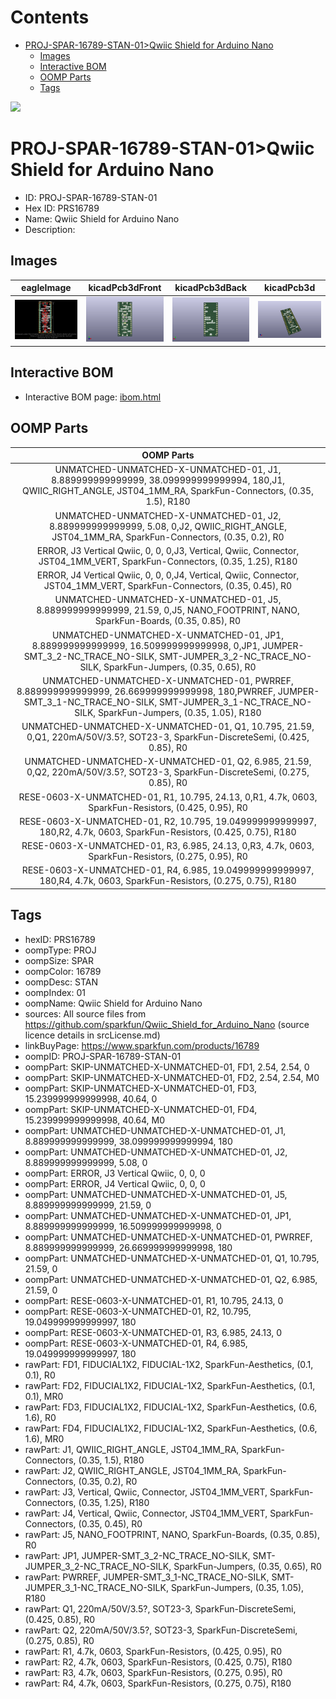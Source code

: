 



Contents
========

* [PROJ-SPAR-16789-STAN-01>Qwiic Shield for Arduino Nano](#proj-spar-16789-stan-01qwiic-shield-for-arduino-nano)
	* [Images](#images)
	* [Interactive BOM](#interactive-bom)
	* [OOMP Parts](#oomp-parts)
	* [Tags](#tags)
  
![][im]
# PROJ-SPAR-16789-STAN-01>Qwiic Shield for Arduino Nano

- ID: PROJ-SPAR-16789-STAN-01
- Hex ID: PRS16789
- Name: Qwiic Shield for Arduino Nano
- Description: 

## Images
  
  

|eagleImage|kicadPcb3dFront|kicadPcb3dBack|kicadPcb3d|
| :---: | :---: | :---: | :---: |
|[![eagleImage](eagleImage_140.png)](eagleImage_600.png)|[![kicadPcb3dFront](kicadPcb3dFront_140.png)](kicadPcb3dFront_600.png)|[![kicadPcb3dBack](kicadPcb3dBack_140.png)](kicadPcb3dBack_600.png)|[![kicadPcb3d](kicadPcb3d_140.png)](kicadPcb3d_600.png)|

## Interactive BOM

- Interactive BOM page: [ibom.html](kicad/bom/ibom.html)

## OOMP Parts
  

|OOMP Parts|
| :---: |
|UNMATCHED-UNMATCHED-X-UNMATCHED-01, J1, 8.889999999999999, 38.099999999999994, 180,J1, QWIIC_RIGHT_ANGLE, JST04_1MM_RA, SparkFun-Connectors, (0.35, 1.5), R180|
|UNMATCHED-UNMATCHED-X-UNMATCHED-01, J2, 8.889999999999999, 5.08, 0,J2, QWIIC_RIGHT_ANGLE, JST04_1MM_RA, SparkFun-Connectors, (0.35, 0.2), R0|
|ERROR, J3 Vertical Qwiic, 0, 0, 0,J3, Vertical, Qwiic, Connector, JST04_1MM_VERT, SparkFun-Connectors, (0.35, 1.25), R180|
|ERROR, J4 Vertical Qwiic, 0, 0, 0,J4, Vertical, Qwiic, Connector, JST04_1MM_VERT, SparkFun-Connectors, (0.35, 0.45), R0|
|UNMATCHED-UNMATCHED-X-UNMATCHED-01, J5, 8.889999999999999, 21.59, 0,J5, NANO_FOOTPRINT, NANO, SparkFun-Boards, (0.35, 0.85), R0|
|UNMATCHED-UNMATCHED-X-UNMATCHED-01, JP1, 8.889999999999999, 16.509999999999998, 0,JP1, JUMPER-SMT_3_2-NC_TRACE_NO-SILK, SMT-JUMPER_3_2-NC_TRACE_NO-SILK, SparkFun-Jumpers, (0.35, 0.65), R0|
|UNMATCHED-UNMATCHED-X-UNMATCHED-01, PWRREF, 8.889999999999999, 26.669999999999998, 180,PWRREF, JUMPER-SMT_3_1-NC_TRACE_NO-SILK, SMT-JUMPER_3_1-NC_TRACE_NO-SILK, SparkFun-Jumpers, (0.35, 1.05), R180|
|UNMATCHED-UNMATCHED-X-UNMATCHED-01, Q1, 10.795, 21.59, 0,Q1, 220mA/50V/3.5?, SOT23-3, SparkFun-DiscreteSemi, (0.425, 0.85), R0|
|UNMATCHED-UNMATCHED-X-UNMATCHED-01, Q2, 6.985, 21.59, 0,Q2, 220mA/50V/3.5?, SOT23-3, SparkFun-DiscreteSemi, (0.275, 0.85), R0|
|RESE-0603-X-UNMATCHED-01, R1, 10.795, 24.13, 0,R1, 4.7k, 0603, SparkFun-Resistors, (0.425, 0.95), R0|
|RESE-0603-X-UNMATCHED-01, R2, 10.795, 19.049999999999997, 180,R2, 4.7k, 0603, SparkFun-Resistors, (0.425, 0.75), R180|
|RESE-0603-X-UNMATCHED-01, R3, 6.985, 24.13, 0,R3, 4.7k, 0603, SparkFun-Resistors, (0.275, 0.95), R0|
|RESE-0603-X-UNMATCHED-01, R4, 6.985, 19.049999999999997, 180,R4, 4.7k, 0603, SparkFun-Resistors, (0.275, 0.75), R180|

## Tags

- hexID: PRS16789
- oompType: PROJ
- oompSize: SPAR
- oompColor: 16789
- oompDesc: STAN
- oompIndex: 01
- oompName: Qwiic Shield for Arduino Nano
- sources: All source files from https://github.com/sparkfun/Qwiic_Shield_for_Arduino_Nano (source licence details in srcLicense.md)
- linkBuyPage: https://www.sparkfun.com/products/16789
- oompID: PROJ-SPAR-16789-STAN-01
- oompPart: SKIP-UNMATCHED-X-UNMATCHED-01, FD1, 2.54, 2.54, 0
- oompPart: SKIP-UNMATCHED-X-UNMATCHED-01, FD2, 2.54, 2.54, M0
- oompPart: SKIP-UNMATCHED-X-UNMATCHED-01, FD3, 15.239999999999998, 40.64, 0
- oompPart: SKIP-UNMATCHED-X-UNMATCHED-01, FD4, 15.239999999999998, 40.64, M0
- oompPart: UNMATCHED-UNMATCHED-X-UNMATCHED-01, J1, 8.889999999999999, 38.099999999999994, 180
- oompPart: UNMATCHED-UNMATCHED-X-UNMATCHED-01, J2, 8.889999999999999, 5.08, 0
- oompPart: ERROR, J3 Vertical Qwiic, 0, 0, 0
- oompPart: ERROR, J4 Vertical Qwiic, 0, 0, 0
- oompPart: UNMATCHED-UNMATCHED-X-UNMATCHED-01, J5, 8.889999999999999, 21.59, 0
- oompPart: UNMATCHED-UNMATCHED-X-UNMATCHED-01, JP1, 8.889999999999999, 16.509999999999998, 0
- oompPart: UNMATCHED-UNMATCHED-X-UNMATCHED-01, PWRREF, 8.889999999999999, 26.669999999999998, 180
- oompPart: UNMATCHED-UNMATCHED-X-UNMATCHED-01, Q1, 10.795, 21.59, 0
- oompPart: UNMATCHED-UNMATCHED-X-UNMATCHED-01, Q2, 6.985, 21.59, 0
- oompPart: RESE-0603-X-UNMATCHED-01, R1, 10.795, 24.13, 0
- oompPart: RESE-0603-X-UNMATCHED-01, R2, 10.795, 19.049999999999997, 180
- oompPart: RESE-0603-X-UNMATCHED-01, R3, 6.985, 24.13, 0
- oompPart: RESE-0603-X-UNMATCHED-01, R4, 6.985, 19.049999999999997, 180
- rawPart: FD1, FIDUCIAL1X2, FIDUCIAL-1X2, SparkFun-Aesthetics, (0.1, 0.1), R0
- rawPart: FD2, FIDUCIAL1X2, FIDUCIAL-1X2, SparkFun-Aesthetics, (0.1, 0.1), MR0
- rawPart: FD3, FIDUCIAL1X2, FIDUCIAL-1X2, SparkFun-Aesthetics, (0.6, 1.6), R0
- rawPart: FD4, FIDUCIAL1X2, FIDUCIAL-1X2, SparkFun-Aesthetics, (0.6, 1.6), MR0
- rawPart: J1, QWIIC_RIGHT_ANGLE, JST04_1MM_RA, SparkFun-Connectors, (0.35, 1.5), R180
- rawPart: J2, QWIIC_RIGHT_ANGLE, JST04_1MM_RA, SparkFun-Connectors, (0.35, 0.2), R0
- rawPart: J3, Vertical, Qwiic, Connector, JST04_1MM_VERT, SparkFun-Connectors, (0.35, 1.25), R180
- rawPart: J4, Vertical, Qwiic, Connector, JST04_1MM_VERT, SparkFun-Connectors, (0.35, 0.45), R0
- rawPart: J5, NANO_FOOTPRINT, NANO, SparkFun-Boards, (0.35, 0.85), R0
- rawPart: JP1, JUMPER-SMT_3_2-NC_TRACE_NO-SILK, SMT-JUMPER_3_2-NC_TRACE_NO-SILK, SparkFun-Jumpers, (0.35, 0.65), R0
- rawPart: PWRREF, JUMPER-SMT_3_1-NC_TRACE_NO-SILK, SMT-JUMPER_3_1-NC_TRACE_NO-SILK, SparkFun-Jumpers, (0.35, 1.05), R180
- rawPart: Q1, 220mA/50V/3.5?, SOT23-3, SparkFun-DiscreteSemi, (0.425, 0.85), R0
- rawPart: Q2, 220mA/50V/3.5?, SOT23-3, SparkFun-DiscreteSemi, (0.275, 0.85), R0
- rawPart: R1, 4.7k, 0603, SparkFun-Resistors, (0.425, 0.95), R0
- rawPart: R2, 4.7k, 0603, SparkFun-Resistors, (0.425, 0.75), R180
- rawPart: R3, 4.7k, 0603, SparkFun-Resistors, (0.275, 0.95), R0
- rawPart: R4, 4.7k, 0603, SparkFun-Resistors, (0.275, 0.75), R180



[im]: kicadPcb3d_450.png
